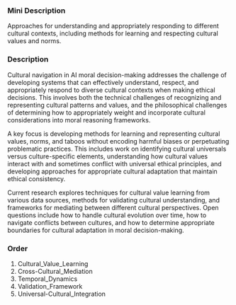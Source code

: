 ### Mini Description

Approaches for understanding and appropriately responding to different cultural contexts, including methods for learning and respecting cultural values and norms.

### Description

Cultural navigation in AI moral decision-making addresses the challenge of developing systems that can effectively understand, respect, and appropriately respond to diverse cultural contexts when making ethical decisions. This involves both the technical challenges of recognizing and representing cultural patterns and values, and the philosophical challenges of determining how to appropriately weight and incorporate cultural considerations into moral reasoning frameworks.

A key focus is developing methods for learning and representing cultural values, norms, and taboos without encoding harmful biases or perpetuating problematic practices. This includes work on identifying cultural universals versus culture-specific elements, understanding how cultural values interact with and sometimes conflict with universal ethical principles, and developing approaches for appropriate cultural adaptation that maintain ethical consistency.

Current research explores techniques for cultural value learning from various data sources, methods for validating cultural understanding, and frameworks for mediating between different cultural perspectives. Open questions include how to handle cultural evolution over time, how to navigate conflicts between cultures, and how to determine appropriate boundaries for cultural adaptation in moral decision-making.

### Order

1. Cultural_Value_Learning
2. Cross-Cultural_Mediation
3. Temporal_Dynamics
4. Validation_Framework
5. Universal-Cultural_Integration

